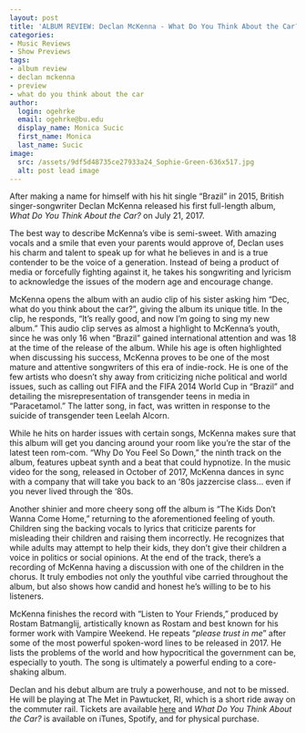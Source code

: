 ```yaml
---
layout: post
title: 'ALBUM REVIEW: Declan McKenna - What Do You Think About the Car?'
categories:
- Music Reviews
- Show Previews
tags:
- album review
- declan mckenna
- preview
- what do you think about the car
author:
  login: ogehrke
  email: ogehrke@bu.edu
  display_name: Monica Sucic
  first_name: Monica
  last_name: Sucic
image:
  src: /assets/9df5d48735ce27933a24_Sophie-Green-636x517.jpg
  alt: post lead image
---
```

After making a name for himself with his hit single “Brazil” in 2015, British singer-songwriter Declan McKenna released his first full-length album, _What Do You Think About the Car?_ on July 21, 2017.

The best way to describe McKenna’s vibe is semi-sweet. With amazing vocals and a smile that even your parents would approve of, Declan uses his charm and talent to speak up for what he believes in and is a true contender to be the voice of a generation. Instead of being a product of media or forcefully fighting against it, he takes his songwriting and lyricism to acknowledge the issues of the modern age and encourage change.

McKenna opens the album with an audio clip of his sister asking him “Dec, what do you think about the car?”, giving the album its unique title. In the clip, he responds, “It’s really good, and now I’m going to sing my new album.” This audio clip serves as almost a highlight to McKenna’s youth, since he was only 16 when “Brazil” gained international attention and was 18 at the time of the release of the album. While his age is often highlighted when discussing his success, McKenna proves to be one of the most mature and attentive songwriters of this era of indie-rock. He is one of the few artists who doesn’t shy away from criticizing niche political and world issues, such as calling out FIFA and the FIFA 2014 World Cup in “Brazil” and detailing the misrepresentation of transgender teens in media in “Paracetamol.” The latter song, in fact, was written in response to the suicide of transgender teen Leelah Alcorn.

While he hits on harder issues with certain songs, McKenna makes sure that this album will get you dancing around your room like you’re the star of the latest teen rom-com. “Why Do You Feel So Down,” the ninth track on the album, features upbeat synth and a beat that could hypnotize. In the music video for the song, released in October of 2017, McKenna dances in sync with a company that will take you back to an ‘80s jazzercise class… even if you never lived through the ‘80s.

Another shinier and more cheery song off the album is “The Kids Don’t Wanna Come Home,” returning to the aforementioned feeling of youth. Children sing the backing vocals to lyrics that criticize parents for misleading their children and raising them incorrectly. He recognizes that while adults may attempt to help their kids, they don’t give their children a voice in politics or social opinions. At the end of the track, there’s a recording of McKenna having a discussion with one of the children in the chorus. It truly embodies not only the youthful vibe carried throughout the album, but also shows how candid and honest he’s willing to be to his listeners.

McKenna finishes the record with “Listen to Your Friends,” produced by Rostam Batmanglij, artistically known as Rostam and best known for his former work with Vampire Weekend. He repeats “_please trust in me_” after some of the most powerful spoken-word lines to be released in 2017. He lists the problems of the world and how hypocritical the government can be, especially to youth. The song is ultimately a powerful ending to a core-shaking album.

Declan and his debut album are truly a powerhouse, and not to be missed. He will be playing at The Met in Pawtucket, RI, which is a short ride away on the commuter rail. Tickets are available [here](https://www.etix.com/ticket/p/2056708/declan-mckenna-pawtucket-the-met?cobrand=themetri%20http://bit.ly/Declan_McKenna_TheMet) and _What Do You Think About the Car?_ is available on iTunes, Spotify, and for physical purchase.